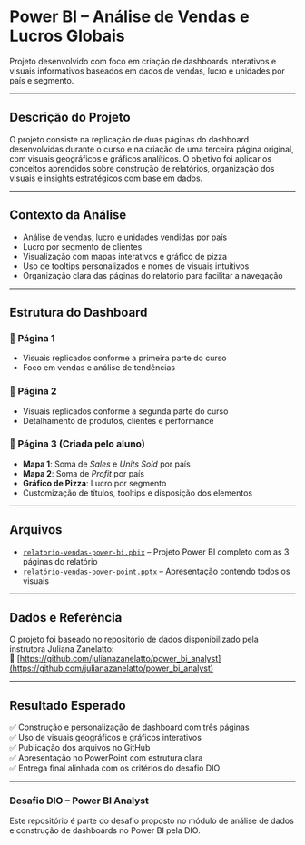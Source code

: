 # Power BI – Análise de Vendas e Lucros Globais

Projeto desenvolvido com foco em criação de dashboards interativos e visuais informativos baseados em dados de vendas, lucro e unidades por país e segmento.

---

## Descrição do Projeto

O projeto consiste na replicação de duas páginas do dashboard desenvolvidas durante o curso e na criação de uma terceira página original, com visuais geográficos e gráficos analíticos. O objetivo foi aplicar os conceitos aprendidos sobre construção de relatórios, organização dos visuais e insights estratégicos com base em dados.

---

## Contexto da Análise

- Análise de vendas, lucro e unidades vendidas por país
- Lucro por segmento de clientes
- Visualização com mapas interativos e gráfico de pizza
- Uso de tooltips personalizados e nomes de visuais intuitivos
- Organização clara das páginas do relatório para facilitar a navegação

---

## Estrutura do Dashboard

### 🔹 Página 1
- Visuais replicados conforme a primeira parte do curso
- Foco em vendas e análise de tendências

### 🔹 Página 2
- Visuais replicados conforme a segunda parte do curso
- Detalhamento de produtos, clientes e performance

### 🔹 Página 3 (Criada pelo aluno)
- **Mapa 1**: Soma de *Sales* e *Units Sold* por país
- **Mapa 2**: Soma de *Profit* por país
- **Gráfico de Pizza**: Lucro por segmento
- Customização de títulos, tooltips e disposição dos elementos

---

## Arquivos

- [`relatorio-vendas-power-bi.pbix`](./relatorio-vendas-power-bi.pbix) – Projeto Power BI completo com as 3 páginas do relatório
- [`relatório-vendas-power-point.pptx`](./relatório-vendas-power-point.pptx) – Apresentação contendo todos os visuais

---

## Dados e Referência

O projeto foi baseado no repositório de dados disponibilizado pela instrutora Juliana Zanelatto:  
📎 [https://github.com/julianazanelatto/power_bi_analyst](https://github.com/julianazanelatto/power_bi_analyst)

---

## Resultado Esperado

✅ Construção e personalização de dashboard com três páginas  
✅ Uso de visuais geográficos e gráficos interativos  
✅ Publicação dos arquivos no GitHub  
✅ Apresentação no PowerPoint com estrutura clara  
✅ Entrega final alinhada com os critérios do desafio DIO

---

### Desafio DIO – Power BI Analyst

Este repositório é parte do desafio proposto no módulo de análise de dados e construção de dashboards no Power BI pela DIO.
